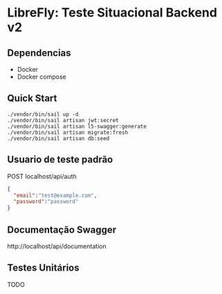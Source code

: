# LibreFly: Teste Situacional Backend v2

## Dependencias
- Docker
- Docker compose

## Quick Start

```shell
./vendor/bin/sail up -d
./vendor/bin/sail artisan jwt:secret
./vendor/bin/sail artisan l5-swagger:generate
./vendor/bin/sail artisan migrate:fresh
./vendor/bin/sail artisan db:seed
```

## Usuario de teste padrão
POST localhost/api/auth
```json
{
  "email":"test@example.com",
  "password":"password"
}
```
## Documentação Swagger
http://localhost/api/documentation

## Testes Unitários
TODO